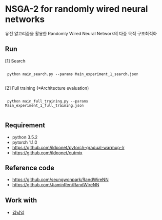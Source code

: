 # NSGA-2 for randomly wired neural networks
유전 알고리즘을 활용한 Randomly Wired Neural Network의 다중 목적 구조최적화


## Run
[1] Search
<pre>
<code>
 python main_search.py --params Main_experiment_1_search.json
</code>
</pre>
[2] Full training (=Architecture evaluation)
<pre>
<code>
 python main_full_training.py --params Main_experiment_1_full_training.json
</code>
</pre>


## Requirement
- python 3.5.2
- pytorch 1.1.0
- https://github.com/ildoonet/pytorch-gradual-warmup-lr
- https://github.com/ildoonet/cutmix


## Reference code
- https://github.com/seungwonpark/RandWireNN
- https://github.com/JiaminRen/RandWireNN


## Work with
- [김낙일](https://github.com/forestnoobie)
